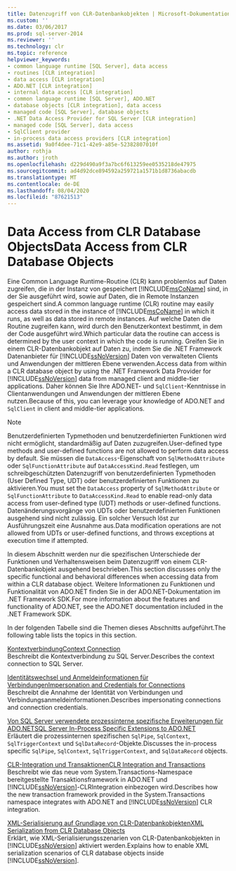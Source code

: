 ```yaml
---
title: Datenzugriff von CLR-Datenbankobjekten | Microsoft-Dokumentation
ms.custom: ''
ms.date: 03/06/2017
ms.prod: sql-server-2014
ms.reviewer: ''
ms.technology: clr
ms.topic: reference
helpviewer_keywords:
- common language runtime [SQL Server], data access
- routines [CLR integration]
- data access [CLR integration]
- ADO.NET [CLR integration]
- internal data access [CLR integration]
- common language runtime [SQL Server], ADO.NET
- database objects [CLR integration], data access
- managed code [SQL Server], database objects
- .NET Data Access Provider for SQL Server [CLR integration]
- managed code [SQL Server], data access
- SqlClient provider
- in-process data access providers [CLR integration]
ms.assetid: 9a0f4dee-71c1-42e9-a85e-52382807010f
author: rothja
ms.author: jroth
ms.openlocfilehash: d229d490a9f3a7bc6f613259ee0535218de47975
ms.sourcegitcommit: ad4d92dce894592a259721a1571b1d8736abacdb
ms.translationtype: MT
ms.contentlocale: de-DE
ms.lasthandoff: 08/04/2020
ms.locfileid: "87621513"
---
```

# <a name="data-access-from-clr-database-objects"></a><span data-ttu-id="52939-102">Data Access from CLR Database Objects</span><span class="sxs-lookup"><span data-stu-id="52939-102">Data Access from CLR Database Objects</span></span>
  <span data-ttu-id="52939-103">Eine Common Language Runtime-Routine (CLR) kann problemlos auf Daten zugreifen, die in der Instanz von gespeichert [!INCLUDE[msCoName](../../../includes/ssnoversion-md.md)] sind, in der Sie ausgeführt wird, sowie auf Daten, die in Remote Instanzen gespeichert sind.</span><span class="sxs-lookup"><span data-stu-id="52939-103">A common language runtime (CLR) routine may easily access data stored in the instance of [!INCLUDE[msCoName](../../../includes/ssnoversion-md.md)] in which it runs, as well as data stored in remote instances.</span></span> <span data-ttu-id="52939-104">Auf welche Daten die Routine zugreifen kann, wird durch den Benutzerkontext bestimmt, in dem der Code ausgeführt wird.</span><span class="sxs-lookup"><span data-stu-id="52939-104">Which particular data the routine can access is determined by the user context in which the code is running.</span></span> <span data-ttu-id="52939-105">Greifen Sie in einem CLR-Datenbankobjekt auf Daten zu, indem Sie die .NET Framework Datenanbieter für [!INCLUDE[ssNoVersion](../../../includes/ssnoversion-md.md)] Daten von verwalteten Clients und Anwendungen der mittleren Ebene verwenden.</span><span class="sxs-lookup"><span data-stu-id="52939-105">Access data from within a CLR database object by using the .NET Framework Data Provider for [!INCLUDE[ssNoVersion](../../../includes/ssnoversion-md.md)] data from managed client and middle-tier applications.</span></span> <span data-ttu-id="52939-106">Daher können Sie Ihre ADO.NET- und `SqlClient`-Kenntnisse in Clientanwendungen und Anwendungen der mittleren Ebene nutzen.</span><span class="sxs-lookup"><span data-stu-id="52939-106">Because of this, you can leverage your knowledge of ADO.NET and `SqlClient` in client and middle-tier applications.</span></span>  
  
> [!NOTE]  
>  <span data-ttu-id="52939-107">Benutzerdefinierten Typmethoden und benutzerdefinierten Funktionen wird nicht ermöglicht, standardmäßig auf Daten zuzugreifen.</span><span class="sxs-lookup"><span data-stu-id="52939-107">User-defined type methods and user-defined functions are not allowed to perform data access by default.</span></span> <span data-ttu-id="52939-108">Sie müssen die `DataAccess`-Eigenschaft von `SqlMethodAttribute` oder `SqlFunctionAttribute` auf `DataAccessKind.Read` festlegen, um schreibgeschützten Datenzugriff von benutzerdefinierten Typmethoden (User Defined Type, UDT) oder benutzerdefinierten Funktionen zu aktivieren.</span><span class="sxs-lookup"><span data-stu-id="52939-108">You must set the `DataAccess` property of `SqlMethodAttribute` or `SqlFunctionAttribute` to `DataAccessKind.Read` to enable read-only data access from user-defined type (UDT) methods or user-defined functions.</span></span> <span data-ttu-id="52939-109">Datenänderungsvorgänge von UDTs oder benutzerdefinierten Funktionen ausgehend sind nicht zulässig. Ein solcher Versuch löst zur Ausführungszeit eine Ausnahme aus.</span><span class="sxs-lookup"><span data-stu-id="52939-109">Data modification operations are not allowed from UDTs or user-defined functions, and throws exceptions at execution time if attempted.</span></span>  
  
 <span data-ttu-id="52939-110">In diesem Abschnitt werden nur die spezifischen Unterschiede der Funktionen und Verhaltensweisen beim Datenzugriff von einem CLR-Datenbankobjekt ausgehend beschrieben.</span><span class="sxs-lookup"><span data-stu-id="52939-110">This section discusses only the specific functional and behavioral differences when accessing data from within a CLR database object.</span></span> <span data-ttu-id="52939-111">Weitere Informationen zu Funktionen und Funktionalität von ADO.NET finden Sie in der ADO.NET-Dokumentation im .NET Framework SDK.</span><span class="sxs-lookup"><span data-stu-id="52939-111">For more information about the features and functionality of ADO.NET, see the ADO.NET documentation included in the .NET Framework SDK.</span></span>  
  
 <span data-ttu-id="52939-112">In der folgenden Tabelle sind die Themen dieses Abschnitts aufgeführt.</span><span class="sxs-lookup"><span data-stu-id="52939-112">The following table lists the topics in this section.</span></span>  
  
 [<span data-ttu-id="52939-113">Kontextverbindung</span><span class="sxs-lookup"><span data-stu-id="52939-113">Context Connection</span></span>](context-connection.md)  
 <span data-ttu-id="52939-114">Beschreibt die Kontextverbindung zu SQL Server.</span><span class="sxs-lookup"><span data-stu-id="52939-114">Describes the context connection to SQL Server.</span></span>  
  
 [<span data-ttu-id="52939-115">Identitätswechsel und Anmeldeinformationen für Verbindungen</span><span class="sxs-lookup"><span data-stu-id="52939-115">Impersonation and Credentials for Connections</span></span>](impersonation-and-credentials-for-connections.md)  
 <span data-ttu-id="52939-116">Beschreibt die Annahme der Identität von Verbindungen und Verbindungsanmeldeinformationen.</span><span class="sxs-lookup"><span data-stu-id="52939-116">Describes impersonating connections and connection credentials.</span></span>  
  
 [<span data-ttu-id="52939-117">Von SQL Server verwendete prozessinterne spezifische Erweiterungen für ADO.NET</span><span class="sxs-lookup"><span data-stu-id="52939-117">SQL Server In-Process Specific Extensions to ADO.NET</span></span>](../../clr-integration-data-access-in-process-ado-net/sql-server-in-process-specific-extensions-to-ado-net.md)  
 <span data-ttu-id="52939-118">Erläutert die prozessinternen spezifischen `SqlPipe`, `SqlContext`, `SqlTriggerContext` und `SqlDataRecord`-Objekte.</span><span class="sxs-lookup"><span data-stu-id="52939-118">Discusses the in-process specific `SqlPipe`, `SqlContext`, `SqlTriggerContext`, and `SqlDataRecord` objects.</span></span>  
  
 [<span data-ttu-id="52939-119">CLR-Integration und Transaktionen</span><span class="sxs-lookup"><span data-stu-id="52939-119">CLR Integration and Transactions</span></span>](../../native-client-ole-db-transactions/transactions.md)  
 <span data-ttu-id="52939-120">Beschreibt wie das neue vom System.Transactions-Namespace bereitgestellte Transaktionsframework in ADO.NET und [!INCLUDE[ssNoVersion](../../../includes/ssnoversion-md.md)]-CLRIntegration einbezogen wird.</span><span class="sxs-lookup"><span data-stu-id="52939-120">Describes how the new transaction framework provided in the System.Transactions namespace integrates with ADO.NET and [!INCLUDE[ssNoVersion](../../../includes/ssnoversion-md.md)] CLR integration.</span></span>  
  
 [<span data-ttu-id="52939-121">XML-Serialisierung auf Grundlage von CLR-Datenbankobjekten</span><span class="sxs-lookup"><span data-stu-id="52939-121">XML Serialization from CLR Database Objects</span></span>](../../../database-engine/dev-guide/xml-serialization-from-clr-database-objects.md)  
 <span data-ttu-id="52939-122">Erklärt, wie XML-Serialisierungsszenarien von CLR-Datenbankobjekten in [!INCLUDE[ssNoVersion](../../../includes/ssnoversion-md.md)] aktiviert werden.</span><span class="sxs-lookup"><span data-stu-id="52939-122">Explains how to enable XML serialization scenarios of CLR database objects inside [!INCLUDE[ssNoVersion](../../../includes/ssnoversion-md.md)].</span></span>  
  
  
